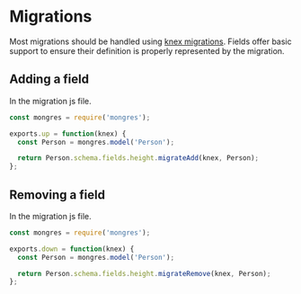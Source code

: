 # Migrations

Most migrations should be handled using [knex migrations](https://knexjs.org/#Migrations). Fields offer basic support to ensure their definition is properly represented by the migration.

## Adding a field

In the migration js file.

```javascript
const mongres = require('mongres');

exports.up = function(knex) {
  const Person = mongres.model('Person');

  return Person.schema.fields.height.migrateAdd(knex, Person);
};
```

## Removing a field

In the migration js file.

```javascript
const mongres = require('mongres');

exports.down = function(knex) {
  const Person = mongres.model('Person');

  return Person.schema.fields.height.migrateRemove(knex, Person);
};
```
